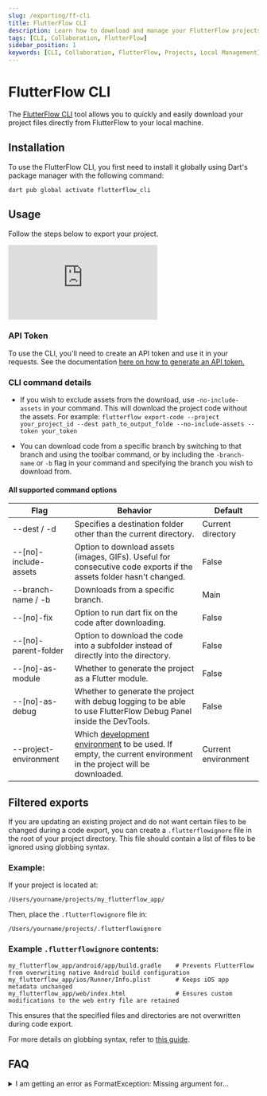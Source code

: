 ```yaml
---
slug: /exporting/ff-cli
title: FlutterFlow CLI
description: Learn how to download and manage your FlutterFlow projects locally using the FlutterFlow CLI.
tags: [CLI, Collaboration, FlutterFlow]
sidebar_position: 1
keywords: [CLI, Collaboration, FlutterFlow, Projects, Local Management]
---
```



# FlutterFlow CLI

The [FlutterFlow CLI](https://pub.dev/packages/flutterflow_cli) tool allows you to quickly and easily download your project files directly from FlutterFlow to your local machine.

## Installation

To use the FlutterFlow CLI, you first need to install it globally using Dart's package manager with the following command:

```
dart pub global activate flutterflow_cli
```

## Usage

Follow the steps below to export your project.

<div style={{
    position: 'relative',
    paddingBottom: 'calc(56.67989417989418% + 41px)', // Keeps the aspect ratio and additional padding
    height: 0,
    width: '100%'
}}>
    <iframe 
        src="https://demo.arcade.software/Rc3s1P8DFypUKoPzVITL?embed&show_copy_link=true"
        title="Sharing a Project with a User"
        style={{
            position: 'absolute',
            top: 0,
            left: 0,
            width: '100%',
            height: '100%',
            colorScheme: 'light'
        }}
        frameborder="0"
        loading="lazy"
        webkitAllowFullScreen
        mozAllowFullScreen
        allowFullScreen
        allow="clipboard-write">
    </iframe>
</div>
<p></p>

### API Token
To use the CLI, you'll need to create an API token and use it in your requests. See the documentation [here on how to generate an API token.](/accounts-billing/account-management)

### CLI command details

- If you wish to exclude assets from the download, use `-no-include-assets` in your command. This will download the project code without the assets. For example: `flutterflow export-code --project your_project_id --dest path_to_output_folde --no-include-assets --token your_token`
    
- You can download code from a specific branch by switching to that branch and using the toolbar command, or by including the `-branch-name` or `-b` flag in your command and specifying the branch you wish to download from.

#### All supported command options

| Flag | Behavior | Default |
| --- | --- | --- |
| --dest / -d | Specifies a destination folder other than the current directory. | Current directory |
| --[no]-include-assets | Option to download assets (images, GIFs). Useful for consecutive code exports if the assets folder hasn't changed. | False |
| --branch-name / -b | Downloads from a specific branch. | Main |
| --[no]-fix | Option to run dart fix on the code after downloading. | False |
| --[no]-parent-folder | Option to download the code into a subfolder instead of directly into the directory. | False |
| --[no]-as-module | Whether to generate the project as a Flutter module. | False |
| --[no]-as-debug | Whether to generate the project with debug logging to be able to use FlutterFlow Debug Panel inside the DevTools. | False |
| --project-environment | Which [development environment](../development-environments/development-environments.md) to be used. If empty, the current environment in the project will be downloaded. | Current environment |

## Filtered exports

If you are updating an existing project and do not want certain files to be changed during a code export, you can create a `.flutterflowignore` file in the root of your project directory. This file should contain a list of files to be ignored using globbing syntax.

### Example:
If your project is located at:  
```
/Users/yourname/projects/my_flutterflow_app/
```
Then, place the `.flutterflowignore` file in:  
```
/Users/yourname/projects/.flutterflowignore
```

### Example `.flutterflowignore` contents:
```
my_flutterflow_app/android/app/build.gradle    # Prevents FlutterFlow from overwriting native Android build configuration
my_flutterflow_app/ios/Runner/Info.plist       # Keeps iOS app metadata unchanged
my_flutterflow_app/web/index.html              # Ensures custom modifications to the web entry file are retained
```
This ensures that the specified files and directories are not overwritten during code export.

For more details on globbing syntax, refer to [this guide](https://pub.dev/packages/glob#syntax).


## FAQ
<details>
<summary>I am getting an error as FormatException: Missing argument for…</summary>
<p>
This error likely indicates that you haven't correctly entered the command option along with its value. Double-check that all required information has been entered. If everything is correct and you're still encountering the error, it might be due to using an outdated version of the FlutterFlow CLI. To resolve this, you can update to the latest version by running the installation command:
```
dart pub global activate flutterflow_cli
```
This should update the CLI and fix the issue.
</p>
</details>
